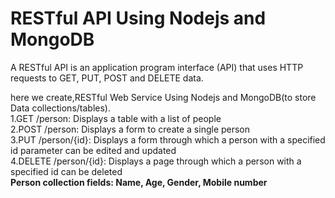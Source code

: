 # RESTful API Using Nodejs and MongoDB
A RESTful API is an application program interface (API) that uses HTTP requests to GET, PUT, POST and DELETE data.

here we create,RESTful Web Service Using Nodejs and MongoDB(to store Data collections/tables).   
1.GET /person: Displays a table with a list of people  
2.POST /person: Displays a form to create a single person  
3.PUT /person/{id}: Displays a form through which a person with a specified id parameter can be edited and updated  
4.DELETE /person/{id}: Displays a page through which a person with a specified id can be deleted  
  **Person collection fields: Name, Age, Gender, Mobile number**
